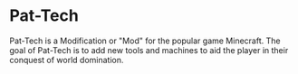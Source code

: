 # Pat-Tech
Pat-Tech is a Modification or "Mod" for the popular game Minecraft. The goal of Pat-Tech is to add new tools and machines to aid the player in their conquest of world domination.
